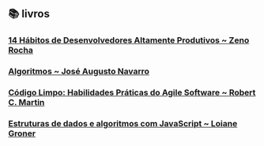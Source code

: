 ## :books: livros

### [14 Hábitos de Desenvolvedores Altamente Produtivos ~ Zeno Rocha](https://www.amazon.com.br/14-H%C3%A1bitos-Desenvolvedores-Altamente-Produtivos-ebook/dp/B08BF7PZZX)
### [Algoritmos ~ José Augusto Navarro](https://www.amazon.com.br/Algoritmos-AUGUSTO-NAVARRO-GARCIA-MANZANO-ebook/dp/B07XHP2XML/ref=asc_df_B07XHP2XML/?tag=googleshopp00-20&linkCode=df0&hvadid=379720710904&hvpos=&hvnetw=g&hvrand=17072716082680880713&hvpone=&hvptwo=&hvqmt=&hvdev=c&hvdvcmdl=&hvlocint=&hvlocphy=1001624&hvtargid=pla-846420417056&psc=1)
### [Código Limpo: Habilidades Práticas do Agile Software ~ Robert C. Martin](https://www.amazon.com.br/C%C3%B3digo-limpo-Robert-C-Martin/dp/8576082675/ref=sr_1_2?__mk_pt_BR=%C3%85M%C3%85%C5%BD%C3%95%C3%91&crid=NAJJ1E1UZ1S&dchild=1&keywords=clean+code&qid=1601570361&s=books&sprefix=clean%2Caps%2C287&sr=1-2)
### [Estruturas de dados e algoritmos com JavaScript ~ Loiane Groner](https://www.amazon.com.br/dp/B07P6SZJVQ/ref=dp-kindle-redirect?_encoding=UTF8&btkr=1)
